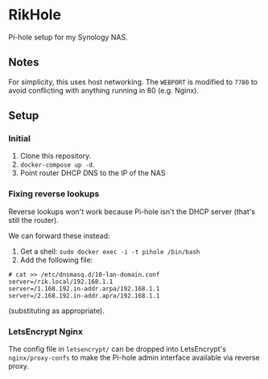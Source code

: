 # RikHole

Pi-hole setup for my Synology NAS.

## Notes

For simplicity, this uses host networking. The `WEBPORT` is modified to `7780` to avoid conflicting with anything running in 80 (e.g. Nginx).

## Setup 

### Initial

1. Clone this repository.
1. `docker-compose up -d`.
1. Point router DHCP DNS to the IP of the NAS

### Fixing reverse lookups

Reverse lookups won't work because Pi-hole isn't the DHCP server (that's still the router).

We can forward these instead:

1. Get a shell: `sudo docker exec -i -t pihole /bin/bash`
1. Add the following file:

```
# cat >> /etc/dnsmasq.d/10-lan-domain.conf
server=/rik.local/192.168.1.1
server=/1.168.192.in-addr.arpa/192.168.1.1
server=/2.168.192.in-addr.apra/192.168.1.1
```

(substituting as appropriate).

### LetsEncrypt Nginx

The config file in `letsencrypt/` can be dropped into LetsEncrypt's `nginx/proxy-confs` to make the Pi-hole admin interface available via reverse proxy.

